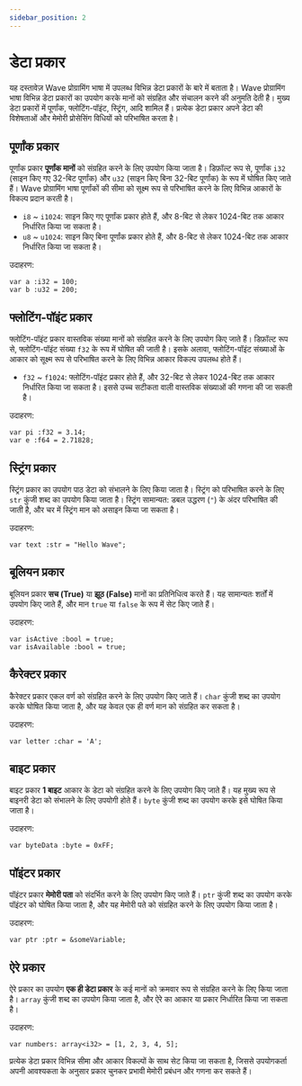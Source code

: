 ```yaml
---
sidebar_position: 2
---
```


# डेटा प्रकार

यह दस्तावेज़ Wave प्रोग्रामिंग भाषा में उपलब्ध विभिन्न डेटा प्रकारों के बारे में बताता है।
Wave प्रोग्रामिंग भाषा विभिन्न डेटा प्रकारों का उपयोग करके मानों को संग्रहित और संचालन करने की अनुमति देती है।
मुख्य डेटा प्रकारों में पूर्णांक, फ्लोटिंग-पॉइंट, स्ट्रिंग, आदि शामिल हैं। प्रत्येक डेटा प्रकार अपने डेटा की विशेषताओं और मेमोरी प्रोसेसिंग विधियों को परिभाषित करता है।

## पूर्णांक प्रकार
पूर्णांक प्रकार **पूर्णांक मानों** को संग्रहित करने के लिए उपयोग किया जाता है।
डिफ़ॉल्ट रूप से, पूर्णांक `i32` (साइन किए गए 32-बिट पूर्णांक) और `u32` (साइन किए बिना 32-बिट पूर्णांक) के रूप में घोषित किए जाते हैं।
Wave प्रोग्रामिंग भाषा पूर्णांकों की सीमा को सूक्ष्म रूप से परिभाषित करने के लिए विभिन्न आकारों के विकल्प प्रदान करती है।

* `i8` ~ `i1024`: साइन किए गए पूर्णांक प्रकार होते हैं, और 8-बिट से लेकर 1024-बिट तक आकार निर्धारित किया जा सकता है।
* `u8` ~ `u1024`: साइन किए बिना पूर्णांक प्रकार होते हैं, और 8-बिट से लेकर 1024-बिट तक आकार निर्धारित किया जा सकता है।

उदाहरण:
```wave
var a :i32 = 100;
var b :u32 = 200;
```

## फ्लोटिंग-पॉइंट प्रकार
फ्लोटिंग-पॉइंट प्रकार वास्तविक संख्या मानों को संग्रहित करने के लिए उपयोग किए जाते हैं।
डिफ़ॉल्ट रूप से, फ्लोटिंग-पॉइंट संख्या `f32` के रूप में घोषित की जाती है।
इसके अलावा, फ्लोटिंग-पॉइंट संख्याओं के आकार को सूक्ष्म रूप से परिभाषित करने के लिए विभिन्न आकार विकल्प उपलब्ध होते हैं।

* `f32` ~ `f1024`: फ्लोटिंग-पॉइंट प्रकार होते हैं, और 32-बिट से लेकर 1024-बिट तक आकार निर्धारित किया जा सकता है। इससे उच्च सटीकता वाली वास्तविक संख्याओं की गणना की जा सकती है।

उदाहरण:
```wave
var pi :f32 = 3.14;
var e :f64 = 2.71828;
```

## स्ट्रिंग प्रकार
स्ट्रिंग प्रकार का उपयोग पाठ डेटा को संभालने के लिए किया जाता है। स्ट्रिंग को परिभाषित करने के लिए `str` कुंजी शब्द का उपयोग किया जाता है।
स्ट्रिंग सामान्यत: डबल उद्धरण (`"`) के अंदर परिभाषित की जाती है, और चर में स्ट्रिंग मान को असाइन किया जा सकता है।

उदाहरण:
```wave
var text :str = "Hello Wave";
```

## बूलियन प्रकार
बूलियन प्रकार **सच (True)** या **झूठ (False)** मानों का प्रतिनिधित्व करते हैं।
यह सामान्यतः शर्तों में उपयोग किए जाते हैं, और मान `true` या `false` के रूप में सेट किए जाते हैं।

उदाहरण:
```wave
var isActive :bool = true;
var isAvailable :bool = true;
```

## कैरेक्टर प्रकार
कैरेक्टर प्रकार एकल वर्ण को संग्रहित करने के लिए उपयोग किए जाते हैं।
`char` कुंजी शब्द का उपयोग करके घोषित किया जाता है, और यह केवल एक ही वर्ण मान को संग्रहित कर सकता है।

उदाहरण:
```wave
var letter :char = 'A';
```

## बाइट प्रकार
बाइट प्रकार **1 बाइट** आकार के डेटा को संग्रहित करने के लिए उपयोग किए जाते हैं।
यह मुख्य रूप से बाइनरी डेटा को संभालने के लिए उपयोगी होते हैं। `byte` कुंजी शब्द का उपयोग करके इसे घोषित किया जाता है।

उदाहरण:
```wave
var byteData :byte = 0xFF;
```

## पॉइंटर प्रकार
पॉइंटर प्रकार **मेमोरी पता** को संदर्भित करने के लिए उपयोग किए जाते हैं।
`ptr` कुंजी शब्द का उपयोग करके पॉइंटर को घोषित किया जाता है, और यह मेमोरी पते को संग्रहित करने के लिए उपयोग किया जाता है।

उदाहरण:
```wave
var ptr :ptr = &someVariable;
```

## ऐरे प्रकार
ऐरे प्रकार का उपयोग **एक ही डेटा प्रकार** के कई मानों को क्रमवार रूप से संग्रहित करने के लिए किया जाता है।
`array` कुंजी शब्द का उपयोग किया जाता है, और ऐरे का आकार या प्रकार निर्धारित किया जा सकता है।

उदाहरण:
```wave
var numbers: array<i32> = [1, 2, 3, 4, 5];
```

प्रत्येक डेटा प्रकार विभिन्न सीमा और आकार विकल्पों के साथ सेट किया जा सकता है, जिससे उपयोगकर्ता अपनी आवश्यकता के अनुसार प्रकार चुनकर प्रभावी मेमोरी प्रबंधन और गणना कर सकते हैं।
